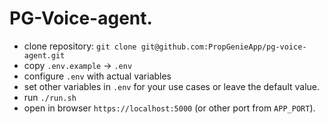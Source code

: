 # PG-Voice-agent.

* clone repository: `git clone git@github.com:PropGenieApp/pg-voice-agent.git`
* copy `.env.example` -> `.env`
* configure `.env` with actual variables
* set other variables in `.env` for your use cases or leave the default value.
* run `./run.sh`
* open in browser `https://localhost:5000` (or other port from `APP_PORT`).
